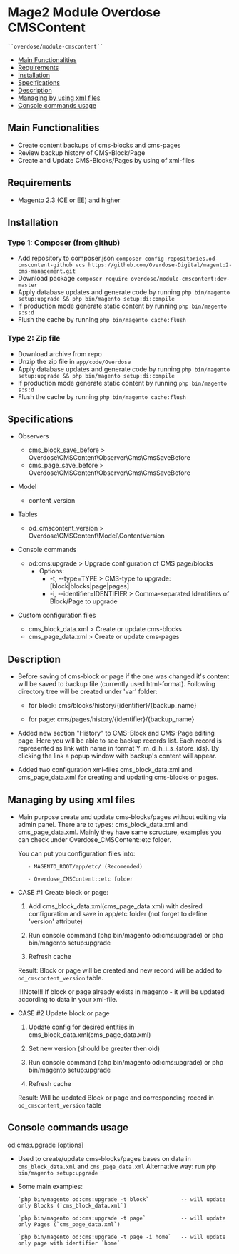 # Mage2 Module Overdose CMSContent

    ``overdose/module-cmscontent``

 - [Main Functionalities](#user-content-main-functionalities)
 - [Requirements](#user-content-requirements)
 - [Installation](#user-content-installation)
 - [Specifications](#user-content-specifications)
 - [Description](#user-content-description)
 - [Managing by using xml files](#user-content-managing-by-using-xml-files)
 - [Console commands usage](#user-content-console-commands-usage)


## Main Functionalities

   - Create content backups of cms-blocks and cms-pages
   - Review backup history of CMS-Block/Page
   - Create and Update CMS-Blocks/Pages by using of xml-files

## Requirements

   - Magento 2.3 (CE or EE) and higher
   
## Installation

### Type 1: Composer (from github)

   - Add repository to composer.json `composer config repositories.od-cmscontent-github vcs https://github.com/Overdose-Digital/magento2-cms-management.git`
   - Download package `composer require overdose/module-cmscontent:dev-master`
   - Apply database updates and generate code by running `php bin/magento setup:upgrade && php bin/magento setup:di:compile`
   - If production mode generate static content by running `php bin/magento s:s:d`
   - Flush the cache by running `php bin/magento cache:flush`
   
### Type 2: Zip file

   - Download archive from repo
   - Unzip the zip file in `app/code/Overdose`
   - Apply database updates and generate code by running `php bin/magento setup:upgrade && php bin/magento setup:di:compile`
   - If production mode generate static content by running `php bin/magento s:s:d`
   - Flush the cache by running `php bin/magento cache:flush`

## Specifications

 - Observers
	- cms_block_save_before > Overdose\CMSContent\Observer\Cms\CmsSaveBefore
	- cms_page_save_before  > Overdose\CMSContent\Observer\Cms\CmsSaveBefore

 - Model
	- content_version
	
 - Tables
    - od_cmscontent_version > Overdose\CMSContent\Model\ContentVersion
    
 - Console commands
    - od:cms:upgrade >  Upgrade configuration of CMS page/blocks
        - Options:
           - -t, --type=TYPE              > CMS-type to upgrade: [block|blocks|page|pages]
           - -i, --identifier=IDENTIFIER  > Comma-separated Identifiers of Block/Page to upgrade
    
 - Custom configuration files
     - cms_block_data.xml > Create or update cms-blocks
     - cms_page_data.xml > Create or update cms-pages
    
	
## Description
   - Before saving of cms-block or page if the one was changed it's content will be saved to backup file (currently used 
    html-format). Following directory tree will be created under 'var' folder:
    
        - for block: cms/blocks/history/{identifier}/{backup_name}
        
        - for page: cms/pages/history/{identifier}/{backup_name}
    
  
   - Added new section "History" to CMS-Block and CMS-Page editing page. Here you will be able to see backup records
    list. Each record is represented as link with name in format Y_m_d_h_i_s_{store_ids}. By clicking the link a popup
    window with backup's content will appear.
    
   - Added two configuration xml-files cms_block_data.xml and cms_page_data.xml for creating and updating cms-blocks or pages.
    
## Managing by using xml files
   - Main purpose create and update cms-blocks/pages without editing via admin panel. 
        There are to types: cms_block_data.xml and cms_page_data.xml. Mainly they have same scructure, examples you can 
        check under Overdose_CMSContent::etc folder.
        
        You can put you configuration files into:
        
            - MAGENTO_ROOT/app/etc/ (Recomended)
            
            - Overdose_CMSContent::etc folder
            
   - CASE #1 Create block or page:
   
        1. Add cms_block_data.xml(cms_page_data.xml) with desired configuration and save in app/etc folder (not forget 
            to define 'version' attribute)
            
        2. Run console command (php bin/magento od:cms:upgrade) or php bin/magento setup:upgrade
        
        3. Refresh cache
        
        Result: Block or page will be created and new record will be added to `od_cmscontent_version` table.
        
        !!!Note!!! If block or page already exists in magento - it will be updated according to data in your xml-file.
    
   - CASE #2 Update block or page
   
        1. Update config for desired entities in cms_block_data.xml(cms_page_data.xml)
        
        2. Set new version (should be greater then old)
        
        3. Run console command (php bin/magento od:cms:upgrade) or php bin/magento setup:upgrade
        
        4. Refresh cache
        
        Result: Will be updated Block or page and corresponding record in `od_cmscontent_version` table

## Console commands usage
        
   od:cms:upgrade [options]
   
   - Used to create/update cms-blocks/pages bases on data in `cms_block_data.xml` and `cms_page_data.xml`
   Alternative way: run `php bin/magento setup:upgrade`
   
   - Some main examples:
   
         `php bin/magento od:cms:upgrade -t block`          -- will update only Blocks (`cms_block_data.xml`)
         
         `php bin/magento od:cms:upgrade -t page`           -- will update only Pages (`cms_page_data.xml`)
         
         `php bin/magento od:cms:upgrade -t page -i home`   -- will update only page with identifier `home`      
    
    
            



